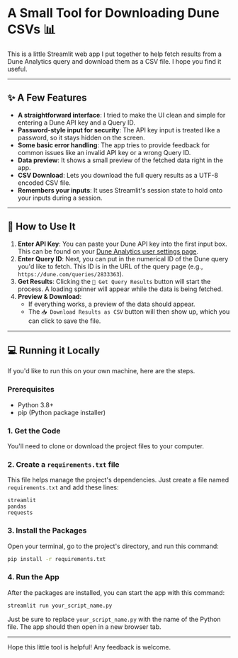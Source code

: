 # A Small Tool for Downloading Dune CSVs 📊

This is a little Streamlit web app I put together to help fetch results from a Dune Analytics query and download them as a CSV file. I hope you find it useful.

---

## ✨ A Few Features

* **A straightforward interface**: I tried to make the UI clean and simple for entering a Dune API key and a Query ID.
* **Password-style input for security**: The API key input is treated like a password, so it stays hidden on the screen.
* **Some basic error handling**: The app tries to provide feedback for common issues like an invalid API key or a wrong Query ID.
* **Data preview**: It shows a small preview of the fetched data right in the app.
* **CSV Download**: Lets you download the full query results as a UTF-8 encoded CSV file.
* **Remembers your inputs**: It uses Streamlit's session state to hold onto your inputs during a session.

---

## 🚀 How to Use It

1. **Enter API Key**: You can paste your Dune API key into the first input box. This can be found on your [Dune Analytics user settings page](https://dune.com/settings).
2. **Enter Query ID**: Next, you can put in the numerical ID of the Dune query you'd like to fetch. This ID is in the URL of the query page (e.g., `https://dune.com/queries/2833363`).
3. **Get Results**: Clicking the `🚀 Get Query Results` button will start the process. A loading spinner will appear while the data is being fetched.
4. **Preview & Download**:
   * If everything works, a preview of the data should appear.
   * The `📥 Download Results as CSV` button will then show up, which you can click to save the file.

---

## 💻 Running it Locally

If you'd like to run this on your own machine, here are the steps.

### Prerequisites

* Python 3.8+
* pip (Python package installer)

### 1. Get the Code

You'll need to clone or download the project files to your computer.

### 2. Create a `requirements.txt` file

This file helps manage the project's dependencies. Just create a file named `requirements.txt` and add these lines:

```
streamlit
pandas
requests
```

### 3. Install the Packages

Open your terminal, go to the project's directory, and run this command:

```bash
pip install -r requirements.txt
```

### 4. Run the App

After the packages are installed, you can start the app with this command:

```bash
streamlit run your_script_name.py
```

Just be sure to replace `your_script_name.py` with the name of the Python file. The app should then open in a new browser tab.

---
Hope this little tool is helpful! Any feedback is welcome.
